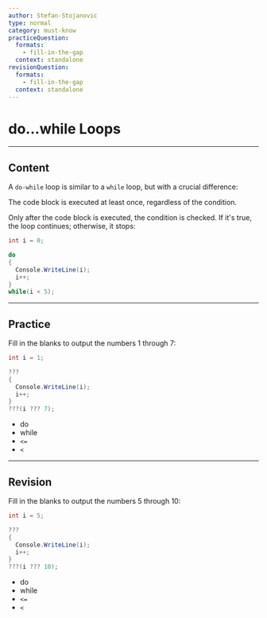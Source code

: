 ```yaml
---
author: Stefan-Stojanovic
type: normal
category: must-know
practiceQuestion:
  formats:
    - fill-in-the-gap
  context: standalone
revisionQuestion:
  formats:
    - fill-in-the-gap
  context: standalone
---
```


# do...while Loops

---

## Content
A `do-while` loop is similar to a `while` loop, but with a crucial difference:

The code block is executed at least once, regardless of the condition. 

Only after the code block is executed, the condition is checked. If it's true, the loop continues; otherwise, it stops:

```csharp
int i = 0;

do
{
  Console.WriteLine(i);
  i++;
}
while(i < 5);
```


---
## Practice

Fill in the blanks to output the numbers 1 through 7:

```csharp
int i = 1;

???
{
  Console.WriteLine(i);
  i++;
}
???(i ??? 7);

```

- do
- while
- `<=`
- `<`

---
## Revision

Fill in the blanks to output the numbers 5 through 10:

```csharp
int i = 5;

???
{
  Console.WriteLine(i);
  i++;
}
???(i ??? 10);

```

- do
- while
- `<=`
- `<`
